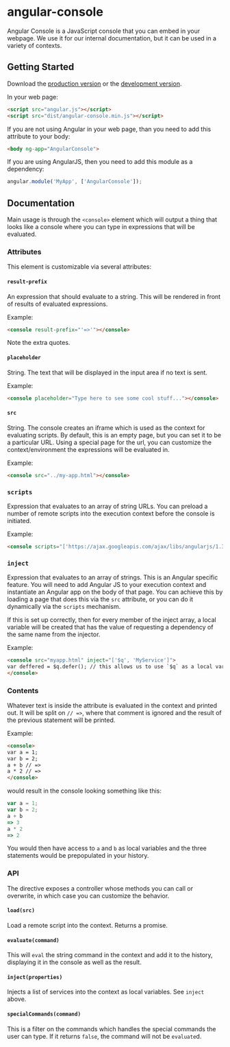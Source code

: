 # angular-console

Angular Console is a JavaScript console that you can embed in your webpage. We use
it for our internal documentation, but it can be used in a variety of contexts.

## Getting Started

Download the [production version][min] or the [development version][max].

[min]: https://raw.github.com/gampleman/jquery-angular-console/master/dist/angular-angular-console.min.js
[max]: https://raw.github.com/gampleman/jquery-angular-console/master/dist/angular-angular-console.js

In your web page:

```html
<script src="angular.js"></script>
<script src="dist/angular-console.min.js"></script>
```

If you are not using Angular in your web page, than you need to add this attribute
to your body:

```html
<body ng-app="AngularConsole">
```

If you are using AngularJS, then you need to add this module as a dependency:

```javascript
angular.module('MyApp', ['AngularConsole']);
```

## Documentation

Main usage is through the `<console>` element which will output a thing that looks
like a console where you can type in expressions that will be evaluated.

### Attributes

This element is customizable via several attributes:

#### `result-prefix`

An expression that should evaluate to a string. This will be rendered in front of results of evaluated
expressions.

Example:

~~~html
<console result-prefix="'=>'"></console>
~~~

Note the extra quotes.

#### `placeholder`

String. The text that will be displayed in the input area if no text is sent.

Example:

~~~html
<console placeholder="Type here to see some cool stuff..."></console>
~~~

#### `src`

String. The console creates an iframe which is used as the context for evaluating
scripts. By default, this is an empty page, but you can set it to be a particular
URL. Using a special page for the url, you can customize the context/environment
the expressions will be evaluated in.

Example:

~~~html
<console src="../my-app.html"></console>
~~~

### `scripts`

Expression that evaluates to an array of string URLs. You can preload a number of
remote scripts into the execution context before the console is initiated.

Example:

~~~html
<console scripts="['https://ajax.googleapis.com/ajax/libs/angularjs/1.3.15/angular.min.js', 'my-script.js']"></console>
~~~

### `inject`

Expression that evaluates to an array of strings. This is an Angular specific feature.
You will need to add Angular JS to your execution context and instantiate an Angular
app on the body of that page. You can achieve this by loading a page that does this
via the `src` attribute, or you can do it dynamically via the `scripts` mechanism.

If this is set up correctly, then for every member of the inject array, a local variable
will be created that has the value of requesting a dependency of the same name from
the injector.

Example:

~~~html
<console src="myapp.html" inject="['$q', 'MyService']">
var deffered = $q.defer(); // this allows us to use `$q` as a local variable
</console>
~~~

### Contents

Whatever text is inside the attribute is evaluated in the context and printed out.
It will be split on `// =>`, where that comment is ignored and the result of the
previous statement will be printed.

Example:

~~~html
<console>
var a = 1;
var b = 2;
a + b // =>
a * 2 // =>
</console>
~~~

would result in the console looking something like this:

```javascript
var a = 1;
var b = 2;
a + b
=> 3
a * 2
=> 2
```

You would then have access to `a` and `b` as local variables and the three
statements would be prepopulated in your history.

### API

The directive exposes a controller whose methods you can call or overwrite, in
which case you can customize the behavior.

#### `load(src)`

Load a remote script into the context. Returns a promise.

#### `evaluate(command)`

This will `eval` the string command in the context and add it to the history, displaying
it in the console as well as the result.

#### `inject(properties)`

Injects a list of services into the context as local variables. See `inject` above.

#### `specialCommands(command)`

This is a filter on the commands which handles the special commands the user can type.
If it returns `false`, the command will not be `evaluate`d.
